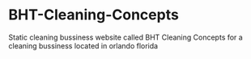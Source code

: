 # BHT-Cleaning-Concepts
Static cleaning bussiness website called BHT Cleaning Concepts for a cleaning bussiness located in orlando florida
